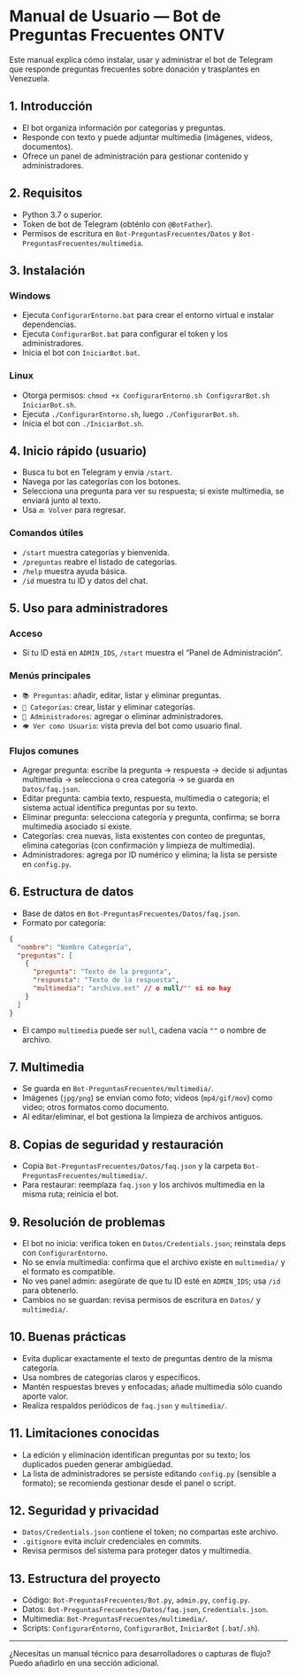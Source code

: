 # Manual de Usuario — Bot de Preguntas Frecuentes ONTV

Este manual explica cómo instalar, usar y administrar el bot de Telegram que responde preguntas frecuentes sobre donación y trasplantes en Venezuela.

## 1. Introducción
- El bot organiza información por categorías y preguntas.
- Responde con texto y puede adjuntar multimedia (imágenes, videos, documentos).
- Ofrece un panel de administración para gestionar contenido y administradores.

## 2. Requisitos
- Python 3.7 o superior.
- Token de bot de Telegram (obténlo con `@BotFather`).
- Permisos de escritura en `Bot-PreguntasFrecuentes/Datos` y `Bot-PreguntasFrecuentes/multimedia`.

## 3. Instalación
### Windows
- Ejecuta `ConfigurarEntorno.bat` para crear el entorno virtual e instalar dependencias.
- Ejecuta `ConfigurarBot.bat` para configurar el token y los administradores.
- Inicia el bot con `IniciarBot.bat`.

### Linux
- Otorga permisos: `chmod +x ConfigurarEntorno.sh ConfigurarBot.sh IniciarBot.sh`.
- Ejecuta `./ConfigurarEntorno.sh`, luego `./ConfigurarBot.sh`.
- Inicia el bot con `./IniciarBot.sh`.

## 4. Inicio rápido (usuario)
- Busca tu bot en Telegram y envía `/start`.
- Navega por las categorías con los botones.
- Selecciona una pregunta para ver su respuesta; si existe multimedia, se enviará junto al texto.
- Usa `🔙 Volver` para regresar.

### Comandos útiles
- `/start` muestra categorías y bienvenida.
- `/preguntas` reabre el listado de categorías.
- `/help` muestra ayuda básica.
- `/id` muestra tu ID y datos del chat.

## 5. Uso para administradores
### Acceso
- Si tu ID está en `ADMIN_IDS`, `/start` muestra el “Panel de Administración”.

### Menús principales
- `📚 Preguntas`: añadir, editar, listar y eliminar preguntas.
- `📁 Categorías`: crear, listar y eliminar categorías.
- `👑 Administradores`: agregar o eliminar administradores.
- `👁️ Ver como Usuario`: vista previa del bot como usuario final.

### Flujos comunes
- Agregar pregunta: escribe la pregunta → respuesta → decide si adjuntas multimedia → selecciona o crea categoría → se guarda en `Datos/faq.json`.
- Editar pregunta: cambia texto, respuesta, multimedia o categoría; el sistema actual identifica preguntas por su texto.
- Eliminar pregunta: selecciona categoría y pregunta, confirma; se borra multimedia asociado si existe.
- Categorías: crea nuevas, lista existentes con conteo de preguntas, elimina categorías (con confirmación y limpieza de multimedia).
- Administradores: agrega por ID numérico y elimina; la lista se persiste en `config.py`.

## 6. Estructura de datos
- Base de datos en `Bot-PreguntasFrecuentes/Datos/faq.json`.
- Formato por categoría:
```json
{
  "nombre": "Nombre Categoría",
  "preguntas": [
    {
      "pregunta": "Texto de la pregunta",
      "respuesta": "Texto de la respuesta",
      "multimedia": "archivo.ext" // o null/"" si no hay
    }
  ]
}
```
- El campo `multimedia` puede ser `null`, cadena vacía `""` o nombre de archivo.

## 7. Multimedia
- Se guarda en `Bot-PreguntasFrecuentes/multimedia/`.
- Imágenes (`jpg/png`) se envían como foto; videos (`mp4/gif/mov`) como video; otros formatos como documento.
- Al editar/eliminar, el bot gestiona la limpieza de archivos antiguos.

## 8. Copias de seguridad y restauración
- Copia `Bot-PreguntasFrecuentes/Datos/faq.json` y la carpeta `Bot-PreguntasFrecuentes/multimedia/`.
- Para restaurar: reemplaza `faq.json` y los archivos multimedia en la misma ruta; reinicia el bot.

## 9. Resolución de problemas
- El bot no inicia: verifica token en `Datos/Credentials.json`; reinstala deps con `ConfigurarEntorno`.
- No se envía multimedia: confirma que el archivo existe en `multimedia/` y el formato es compatible.
- No ves panel admin: asegúrate de que tu ID esté en `ADMIN_IDS`; usa `/id` para obtenerlo.
- Cambios no se guardan: revisa permisos de escritura en `Datos/` y `multimedia/`.

## 10. Buenas prácticas
- Evita duplicar exactamente el texto de preguntas dentro de la misma categoría.
- Usa nombres de categorías claros y específicos.
- Mantén respuestas breves y enfocadas; añade multimedia sólo cuando aporte valor.
- Realiza respaldos periódicos de `faq.json` y `multimedia/`.

## 11. Limitaciones conocidas
- La edición y eliminación identifican preguntas por su texto; los duplicados pueden generar ambigüedad.
- La lista de administradores se persiste editando `config.py` (sensible a formato); se recomienda gestionar desde el panel o script.

## 12. Seguridad y privacidad
- `Datos/Credentials.json` contiene el token; no compartas este archivo.
- `.gitignore` evita incluir credenciales en commits.
- Revisa permisos del sistema para proteger datos y multimedia.

## 13. Estructura del proyecto
- Código: `Bot-PreguntasFrecuentes/Bot.py`, `admin.py`, `config.py`.
- Datos: `Bot-PreguntasFrecuentes/Datos/faq.json`, `Credentials.json`.
- Multimedia: `Bot-PreguntasFrecuentes/multimedia/`.
- Scripts: `ConfigurarEntorno`, `ConfigurarBot`, `IniciarBot` (`.bat`/`.sh`).

---
¿Necesitas un manual técnico para desarrolladores o capturas de flujo? Puedo añadirlo en una sección adicional.